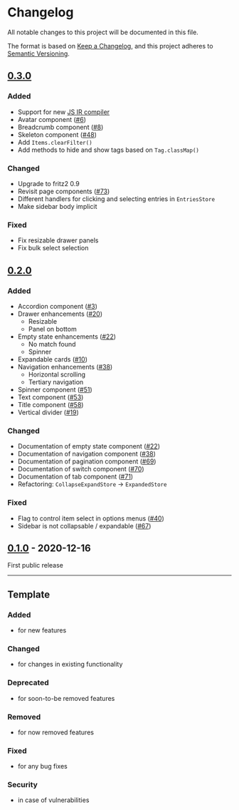 # Changelog
All notable changes to this project will be documented in this file.

The format is based on [Keep a Changelog](https://keepachangelog.com/),
and this project adheres to [Semantic Versioning](https://semver.org/spec/v2.0.0.html).

## [0.3.0]
### Added
- Support for new [JS IR compiler](https://kotlinlang.org/docs/js-ir-compiler.html)
- Avatar component ([#6](https://github.com/patternfly-kotlin/patternfly-fritz2/issues/6))
- Breadcrumb component ([#8](https://github.com/patternfly-kotlin/patternfly-fritz2/issues/8))
- Skeleton component ([#48](https://github.com/patternfly-kotlin/patternfly-fritz2/issues/48))
- Add `Items.clearFilter()`
- Add methods to hide and show tags based on `Tag.classMap()`

### Changed
- Upgrade to fritz2 0.9
- Revisit page components ([#73](https://github.com/patternfly-kotlin/patternfly-fritz2/issues/73))
- Different handlers for clicking and selecting entries in `EntriesStore`
- Make sidebar body implicit

### Fixed
- Fix resizable drawer panels
- Fix bulk select selection

## [0.2.0]
### Added
- Accordion component ([#3](https://github.com/patternfly-kotlin/patternfly-fritz2/issues/3))
- Drawer enhancements ([#20](https://github.com/patternfly-kotlin/patternfly-fritz2/issues/20))
    - Resizable
    - Panel on bottom
- Empty state enhancements ([#22](https://github.com/patternfly-kotlin/patternfly-fritz2/issues/22))
    - No match found
    - Spinner
- Expandable cards ([#10](https://github.com/patternfly-kotlin/patternfly-fritz2/issues/10))
- Navigation enhancements ([#38](https://github.com/patternfly-kotlin/patternfly-fritz2/issues/38))
    - Horizontal scrolling
    - Tertiary navigation
- Spinner component ([#51](https://github.com/patternfly-kotlin/patternfly-fritz2/issues/51))  
- Text component ([#53](https://github.com/patternfly-kotlin/patternfly-fritz2/issues/53))
- Title component ([#58](https://github.com/patternfly-kotlin/patternfly-fritz2/issues/58))
- Vertical divider ([#19](https://github.com/patternfly-kotlin/patternfly-fritz2/issues/19))

### Changed
- Documentation of empty state component ([#22](https://github.com/patternfly-kotlin/patternfly-fritz2/issues/22))
- Documentation of navigation component ([#38](https://github.com/patternfly-kotlin/patternfly-fritz2/issues/38))
- Documentation of pagination component ([#69](https://github.com/patternfly-kotlin/patternfly-fritz2/issues/69))
- Documentation of switch component ([#70](https://github.com/patternfly-kotlin/patternfly-fritz2/issues/70))
- Documentation of tab component ([#71](https://github.com/patternfly-kotlin/patternfly-fritz2/issues/71))
- Refactoring: `CollapseExpandStore` → `ExpandedStore`

### Fixed
- Flag to control item select in options menus ([#40](https://github.com/patternfly-kotlin/patternfly-fritz2/issues/40))
- Sidebar is not collapsable / expandable ([#67](https://github.com/patternfly-kotlin/patternfly-fritz2/issues/67))

## [0.1.0] - 2020-12-16
First public release

---

## Template
### Added
- for new features

### Changed
- for changes in existing functionality

### Deprecated
- for soon-to-be removed features

### Removed
- for now removed features

### Fixed
- for any bug fixes

### Security
- in case of vulnerabilities

[0.3.0]: https://github.com/patternfly-kotlin/patternfly-fritz2/compare/v0.2.0...v0.3.0
[0.2.0]: https://github.com/patternfly-kotlin/patternfly-fritz2/compare/v0.1.0...v0.2.0
[0.1.0]: https://github.com/patternfly-kotlin/patternfly-fritz2/releases/tag/v0.1.0
